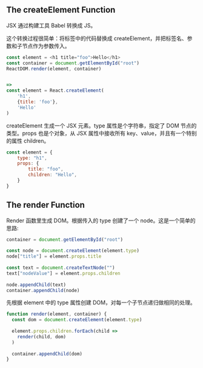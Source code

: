 ## The createElement Function
JSX 通过构建工具 Babel 转换成 JS。

这个转换过程很简单：将标签中的代码替换成 createElement，并把标签名、参数和子节点作为参数传入。
```js
const element = <h1 title="foo">Hello</h1>
const container = document.getElementById("root")
ReactDOM.render(element, container)


=>
const element = React.createElement(
    'h1',
    {title: 'foo'},
    'Hello'
)
```

createElement 生成一个 JSX 元素。type 属性是个字符串，指定了 DOM 节点的类型。props 也是个对象，从 JSX 属性中接收所有 key、value，并且有一个特别的属性 children。
```js
const element = {
    type: "h1",
    props: {
        title: "foo",
        children: "Hello",
    }
}
```

## The render Function

Render 函数里生成 DOM。根据传入的 type 创建了一个 node。这是一个简单的思路:
```js
container = document.getElementById("root")
​
const node = document.createElement(element.type)
node["title"] = element.props.title
​
const text = document.createTextNode("")
text["nodeValue"] = element.props.children
​
node.appendChild(text)
container.appendChild(node)
```

先根据 element 中的 type 属性创建 DOM，对每一个子节点递归做相同的处理。
```js
function render(element, container) {
  const dom = document.createElement(element.type)
​
  element.props.children.forEach(child =>
    render(child, dom)
  )
​
  container.appendChild(dom)
}
```